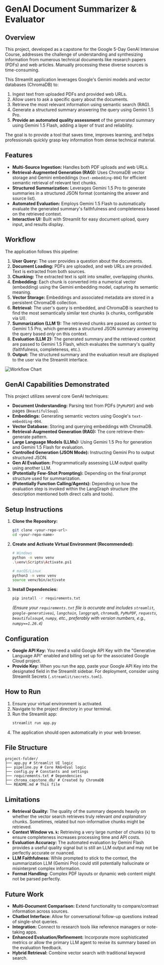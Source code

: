 # GenAI Document Summarizer & Evaluator

## Overview

This project, developed as a capstone for the Google 5-Day GenAI Intensive Course, addresses the challenge of understanding and synthesizing information from numerous technical documents like research papers (PDFs) and web articles. Manually processing these diverse sources is time-consuming.

This Streamlit application leverages Google's Gemini models and vector databases (ChromaDB) to:
1.  Ingest text from uploaded PDFs and provided web URLs.
2.  Allow users to ask a specific query about the documents.
3.  Retrieve the most relevant information using semantic search (RAG).
4.  Generate a structured summary answering the query using Gemini 1.5 Pro.
5.  **Provide an automated quality assessment** of the generated summary using Gemini 1.5 Flash, adding a layer of trust and reliability.

The goal is to provide a tool that saves time, improves learning, and helps professionals quickly grasp key information from dense technical material.

## Features

*   **Multi-Source Ingestion:** Handles both PDF uploads and web URLs.
*   **Retrieval-Augmented Generation (RAG):** Uses ChromaDB vector storage and Gemini embeddings (`text-embedding-004`) for efficient semantic retrieval of relevant text chunks.
*   **Structured Summarization:** Leverages Gemini 1.5 Pro to generate summaries in a structured JSON format (containing the answer and source list).
*   **Automated Evaluation:** Employs Gemini 1.5 Flash to automatically evaluate the generated summary's faithfulness and completeness based on the retrieved context.
*   **Interactive UI:** Built with Streamlit for easy document upload, query input, and results display.

## Workflow

The application follows this pipeline:

1.  **User Query:** The user provides a question about the documents.
2.  **Document Loading:** PDFs are uploaded, and web URLs are provided. Text is extracted from both sources.
3.  **Chunking:** The extracted text is split into smaller, overlapping chunks.
4.  **Embedding:** Each chunk is converted into a numerical vector (embedding) using the Gemini embedding model, capturing its semantic meaning.
5.  **Vector Storage:** Embeddings and associated metadata are stored in a persistent ChromaDB collection.
6.  **Retrieval:** The user's query is embedded, and ChromaDB is searched to find the most semantically similar text chunks (`k` chunks, configurable via UI).
7.  **Summarization (LLM 1):** The retrieved chunks are passed as context to Gemini 1.5 Pro, which generates a structured JSON summary answering the query based *only* on this context.
8.  **Evaluation (LLM 2):** The generated summary and the retrieved context are passed to Gemini 1.5 Flash, which evaluates the summary's quality (faithfulness, completeness, etc.).
9.  **Output:** The structured summary and the evaluation result are displayed to the user via the Streamlit interface.

![Workflow Chart](path/to/your/Flowchart.png)

## GenAI Capabilities Demonstrated

This project utilizes several core GenAI techniques:

*   **Document Understanding:** Parsing text from PDFs (`PyMuPDF`) and web pages (`BeautifulSoup`).
*   **Embeddings:** Generating semantic vectors using Google's `text-embedding-004`.
*   **Vector Database:** Storing and querying embeddings with ChromaDB.
*   **Retrieval-Augmented Generation (RAG):** The core retrieve-then-generate pattern.
*   **Large Language Models (LLMs):** Using Gemini 1.5 Pro for generation and Gemini 1.5 Flash for evaluation.
*   **Controlled Generation (JSON Mode):** Instructing Gemini Pro to output structured JSON.
*   **Gen AI Evaluation:** Programmatically assessing LLM output quality using another LLM.
*   **(Potentially Few-Shot Prompting):** Depending on the final prompt structure used for summarization.
*   **(Potentially Function Calling/Agents):** Depending on how the evaluation step is invoked within the LangGraph structure (the description mentioned both direct calls and tools).

## Setup Instructions

1.  **Clone the Repository:**
    ```bash
    git clone <your-repo-url>
    cd <your-repo-name>
    ```
2.  **Create and Activate Virtual Environment (Recommended):**
    ```bash
    # Windows
    python -m venv venv
    .\venv\Scripts\Activate.ps1

    # macOS/Linux
    python3 -m venv venv
    source venv/bin/activate
    ```
3.  **Install Dependencies:**
    ```bash
    pip install -r requirements.txt
    ```
    *(Ensure your `requirements.txt` file is accurate and includes `streamlit`, `google-generativeai`, `langchain`, `langgraph`, `chromadb`, `PyMuPDF`, `requests`, `beautifulsoup4`, `numpy`, etc., preferably with version numbers, e.g., `numpy==1.26.4`)*

## Configuration

*   **Google API Key:** You need a valid Google API Key with the "Generative Language API" enabled and billing set up for the associated Google Cloud project.
*   **Provide Key:** When you run the app, paste your Google API Key into the designated field in the Streamlit sidebar. For deployment, consider using Streamlit Secrets (`.streamlit/secrets.toml`).

## How to Run

1.  Ensure your virtual environment is activated.
2.  Navigate to the project directory in your terminal.
3.  Run the Streamlit app:
    ```bash
    streamlit run app.py
    ```
4.  The application should open automatically in your web browser.

## File Structure
```
project-folder/
├── app.py # Streamlit UI logic
├── pipeline.py # Core RAG+Eval logic
├── config.py # Constants and settings
├── requirements.txt # Dependencies
├── chroma_capstone_db/ # Created by ChromaDB 
└── README.md # This file
```

## Limitations

*   **Retrieval Quality:** The quality of the summary depends heavily on whether the vector search retrieves truly relevant *and explanatory* chunks. Sometimes, related but non-informative chunks might be retrieved.
*   **Context Window vs. `k`:** Retrieving a very large number of chunks (`k`) to ensure completeness increases processing time and API costs.
*   **Evaluation Accuracy:** The automated evaluation by Gemini Flash provides a useful quality signal but is still an LLM output and may not be perfectly accurate or nuanced.
*   **LLM Faithfulness:** While prompted to stick to the context, the summarization LLM (Gemini Pro) could still potentially hallucinate or misinterpret complex information.
*   **Format Handling:** Complex PDF layouts or dynamic web content might not be parsed perfectly.

## Future Work

*   **Multi-Document Comparison:** Extend functionality to compare/contrast information across sources.
*   **Chatbot Interface:** Allow for conversational follow-up questions instead of single-shot queries.
*   **Integration:** Connect to research tools like reference managers or note-taking apps.
*   **Enhanced Evaluation/Refinement:** Incorporate more sophisticated metrics or allow the primary LLM agent to revise its summary based on the evaluation feedback.
*   **Hybrid Retrieval:** Combine vector search with traditional keyword search.
